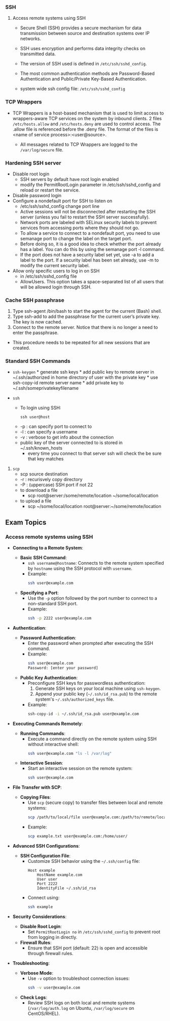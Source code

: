 ### SSH

1. Access remote systems using SSH

    * Secure Shell (SSH) provides a secure mechanism for data transmission between source and destination systems over IP networks.
    
    * SSH uses encryption and performs data integrity checks on transmitted data.
    
    * The version of SSH used is defined in `/etc/ssh/sshd_config`.
    
    * The most common authentication methods are Password-Based Authentication and Public/Private Key-Based Authentication.

    * system wide ssh config file: `/etc/ssh/sshd_config`

### TCP Wrappers
* TCP Wrappers is a host-based mechanism that is used to limit access to wrappers-aware TCP services on the system by inbound clients. 2 files `/etc/hosts.allow` and `/etc/hosts.deny` are used to control access. The .allow file is referenced before the .deny file. The format of the files is \<name of service process>:\<user@source>.

  * All messages related to TCP Wrappers are logged to the `/var/log/secure` file.
  
### Hardening SSH server
* Disable root login
    * SSH servers by default have root login enabled
    * modify the PermitRootLogin parameter in /etc/ssh/sshd_config and reload or restart the service.
* Disable password login
* Configure a nondefault port for SSH to listen on
    * /etc/ssh/sshd_config change port line
    * Active sessions will not be disconnected after restarting the SSH server (unless you fail to restart the SSH server successfully).
    * Network ports are labeled with SELinux security labels to prevent services from accessing ports where they should not go.
    * To allow a service to connect to a nondefault port, you need to use semanage port to change the label on the target port.
    * Before doing so, it is a good idea to check whether the port already has a label. You can do this by using the semanage port -l command.
    * If the port does not have a security label set yet, use -a to add a label to the port. If a security label has been set already, use -m to modify the current security label.
* Allow only specific users to log in on SSH
    * in /etc/ssh/sshd_config file
    * AllowUsers. This option takes a space-separated list of all users that will be allowed login through SSH.


### Cache SSH passphrase
1. Type ssh-agent /bin/bash to start the agent for the current (Bash) shell.
2. Type ssh-add to add the passphrase for the current user’s private key. The key is now cached.
3. Connect to the remote server. Notice that there is no longer a need to enter the passphrase.
* This procedure needs to be repeated for all new sessions that are created.



### Standard SSH Commands
* `ssh-keygen`
        * generate ssh keys
        * add public key to remote server in ~/.ssh/authorized in home directory of user with the private key
            * use ssh-copy-id remote server name
        * add private key to ~/.ssh/someprivatekeyfilename

* `ssh`
    * To login using SSH: 
        ```shell
        ssh user@host
        ``` 
    * -p : can specify port to connect to
    * -l : can specify a username
    * -v : verbose to get info about the connection
    * public key of the server connected to is stored in ~/.ssh/known_hosts
        * every time you connect to that server ssh will check the be sure that key matches


1. `scp`
    * scp source destination
    * -r : recurisvely copy directory
    * -P : (uppercase) SSH port if not 22
    * to download a file
        * scp root@server:/some/remote/location  ~/some/local/location
    * to upload a file
        * scp ~/some/local/location root@server:~/some/remote/location


## Exam Topics

###   Access remote systems using SSH 

* **Connecting to a Remote System**:
  * **Basic SSH Command**:
    * `ssh username@hostname`: Connects to the remote system specified by `hostname` using the SSH protocol with `username`.
    * Example:
      ```bash
      ssh user@example.com
      ```
  * **Specifying a Port**:
    * Use the `-p` option followed by the port number to connect to a non-standard SSH port.
    * Example:
      ```bash
      ssh -p 2222 user@example.com
      ```

* **Authentication**:
  * **Password Authentication**:
    * Enter the password when prompted after executing the SSH command.
    * Example:
      ```bash
      ssh user@example.com
      Password: [enter your password]
      ```
  * **Public Key Authentication**:
    * Preconfigure SSH keys for passwordless authentication:
      1. Generate SSH keys on your local machine using `ssh-keygen`.
      2. Append your public key (`~/.ssh/id_rsa.pub`) to the remote system's `~/.ssh/authorized_keys` file.
    * Example:
      ```bash
      ssh-copy-id -i ~/.ssh/id_rsa.pub user@example.com
      ```

* **Executing Commands Remotely**:
  * **Running Commands**:
    * Execute a command directly on the remote system using SSH without interactive shell:
      ```bash
      ssh user@example.com "ls -l /var/log"
      ```
  * **Interactive Session**:
    * Start an interactive session on the remote system:
      ```bash
      ssh user@example.com
      ```

* **File Transfer with SCP**:
  * **Copying Files**:
    * Use `scp` (secure copy) to transfer files between local and remote systems:
      ```bash
      scp /path/to/local/file user@example.com:/path/to/remote/location/
      ```
    * Example:
      ```bash
      scp example.txt user@example.com:/home/user/
      ```

* **Advanced SSH Configurations**:
  * **SSH Configuration File**:
    * Customize SSH behavior using the `~/.ssh/config` file:
      ```plaintext
      Host example
          HostName example.com
          User user
          Port 2222
          IdentityFile ~/.ssh/id_rsa
      ```
    * Connect using:
      ```bash
      ssh example
      ```

* **Security Considerations**:
  * **Disable Root Login**:
    * Set `PermitRootLogin no` in `/etc/ssh/sshd_config` to prevent root from logging in directly.
  * **Firewall Rules**:
    * Ensure that SSH port (default: 22) is open and accessible through firewall rules.

* **Troubleshooting**:
  * **Verbose Mode**:
    * Use `-v` option to troubleshoot connection issues:
      ```bash
      ssh -v user@example.com
      ```
  * **Check Logs**:
    * Review SSH logs on both local and remote systems (`/var/log/auth.log` on Ubuntu, `/var/log/secure` on CentOS/RHEL).

